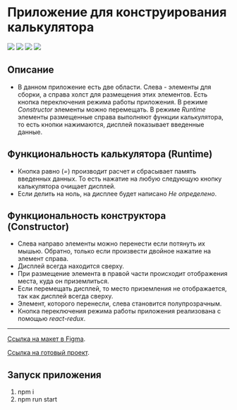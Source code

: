 # Приложение для конструирования калькулятора

![](https://shields.io/badge/-HTML-orange)
![](https://shields.io/badge/-CSS-blue)
![](https://shields.io/badge/-TypeScript-yellow)
![](https://shields.io/badge/-React-05D9FF)

## Описание
 - В данном приложение есть две области. Слева - элементы для сборки, а справа холст для размещения этих элементов. Есть кнопка переключения режима работы приложения. В режиме *Constructor* элементы можно перемещать. В режиме *Runtime* элементы размещенные справа выполняют функции калькулятора, то есть кнопки нажимаются, дисплей показывает введенные данные.

## Функциональность калькулятора (Runtime)
 - Кнопка равно (*=*) производит расчет и сбрасывает память введенных данных. То есть нажатие на любую следующую кнопку калькулятора очищает дисплей.
 - Если делить на ноль, на дисплее будет написано *Не определено*.

 ## Функциональность конструктора (Constructor)
  - Слева направо элементы можно перенести если потянуть их мышью. Обратно, только если произвести двойное нажатие на элемент справа.
 - Дисплей всегда находится сверху.
 - При размещение элемента в правой части происходит отображения места, куда он приземлиться.
 - Если перемещать дисплей, то место приземления не отображается, так как дисплей всегда сверху.
 - Элемент, которого перенесли, слева становится полупрозрачным.
 - Кнопка переключения режима работы приложения реализована с помощью *react-redux*. 

<tr>
    <hr>
</tr>

 [Ссылка на макет в Figma](https://www.figma.com/file/pdYzuOkvXY3Q00YRAMsLuz/Calculator-Constructor?node-id=0%3A1&t=QTpI0lzSxUKX6V2Z-0).

 [Ссылка на готовый проект](https://calculator-constructor-six.vercel.app/).

 ## Запуск приложения
1. npm i
2. npm run start
